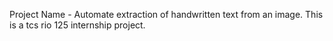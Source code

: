 Project Name - Automate extraction of handwritten text from an image.
This is a tcs rio 125 internship project.
